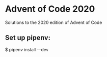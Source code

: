 # Advent of Code 2020
Solutions to the 2020 edition of Advent of Code

## Set up pipenv:
$ pipenv install --dev
